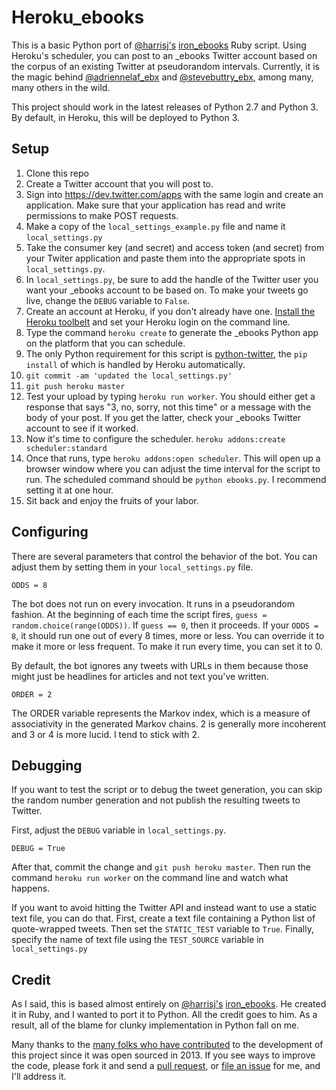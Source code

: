 # Heroku_ebooks

This is a basic Python port of [@harrisj's](https://twitter.com/harrisj) [iron_ebooks](https://github.com/harrisj/iron_ebooks/) Ruby script. Using Heroku's scheduler, you can post to an _ebooks Twitter account based on the corpus of an existing Twitter at pseudorandom intervals. Currently, it is the magic behind [@adriennelaf_ebx](http://www.twitter.com/adriennelaf_ebx) and [@stevebuttry_ebx](http://www.twitter.com/stevebuttry_ebx), among many, many others in the wild.

This project should work in the latest releases of Python 2.7 and Python 3. By default, in Heroku, this will be deployed to Python 3.

## Setup

1. Clone this repo
2. Create a Twitter account that you will post to.
3. Sign into https://dev.twitter.com/apps with the same login and create an application. Make sure that your application has read and write permissions to make POST requests.
4. Make a copy of the `local_settings_example.py` file and name it `local_settings.py`
5. Take the consumer key (and secret) and access token (and secret) from your Twiter application and paste them into the appropriate spots in `local_settings.py`.
6. In `local_settings.py`, be sure to add the handle of the Twitter user you want your _ebooks account to be based on. To make your tweets go live, change the `DEBUG` variable to `False`.
7. Create an account at Heroku, if you don't already have one. [Install the Heroku toolbelt](https://devcenter.heroku.com/articles/quickstart#step-2-install-the-heroku-toolbelt) and set your Heroku login on the command line.
8. Type the command `heroku create` to generate the _ebooks Python app on the platform that you can schedule.
9. The only Python requirement for this script is [python-twitter](https://github.com/bear/python-twitter), the `pip install` of which is handled by Heroku automatically.
9. `git commit -am 'updated the local_settings.py'`
10. `git push heroku master`
11. Test your upload by typing `heroku run worker`. You should either get a response that says "3, no, sorry, not this time" or a message with the body of your post. If you get the latter, check your _ebooks Twitter account to see if it worked.
12. Now it's time to configure the scheduler. `heroku addons:create scheduler:standard`
13. Once that runs, type `heroku addons:open scheduler`. This will open up a browser window where you can adjust the time interval for the script to run. The scheduled command should be `python ebooks.py`. I recommend setting it at one hour.
14. Sit back and enjoy the fruits of your labor.


## Configuring

There are several parameters that control the behavior of the bot. You can adjust them by setting them in your `local_settings.py` file. 

```
ODDS = 8
```

The bot does not run on every invocation. It runs in a pseudorandom fashion. At the beginning of each time the script fires, `guess = random.choice(range(ODDS))`. If `guess == 0`, then it proceeds. If your `ODDS = 8`, it should run one out of every 8 times, more or less. You can override it to make it more or less frequent. To make it run every time, you can set it to 0.


By default, the bot ignores any tweets with URLs in them because those might just be headlines for articles and not text you've written.

```
ORDER = 2
```

The ORDER variable represents the Markov index, which is a measure of associativity in the generated Markov chains. 2 is generally more incoherent and 3 or 4 is more lucid. I tend to stick with 2.

## Debugging

If you want to test the script or to debug the tweet generation, you can skip the random number generation and not publish the resulting tweets to Twitter.

First, adjust the `DEBUG` variable in `local_settings.py`.

```
DEBUG = True 
```

After that, commit the change and `git push heroku master`. Then run the command `heroku run worker` on the command line and watch what happens.

If you want to avoid hitting the Twitter API and instead want to use a static text file, you can do that. First, create a text file containing a Python list of quote-wrapped tweets. Then set the `STATIC_TEST` variable to `True`. Finally, specify the name of text file using the `TEST_SOURCE` variable in `local_settings.py`


## Credit
As I said, this is based almost entirely on [@harrisj's](https://twitter.com/harrisj) [iron_ebooks](https://github.com/harrisj/iron_ebooks/). He created it in Ruby, and I wanted to port it to Python. All the credit goes to him. As a result, all of the blame for clunky implementation in Python fall on me.

Many thanks to the [many folks who have contributed](CONTRIBUTORS.md) to the development of this project since it was open sourced in 2013. If you see ways to improve the code, please fork it and send a [pull request](https://github.com/tommeagher/heroku_ebooks/pulls), or [file an issue](https://github.com/tommeagher/heroku_ebooks/issues) for me, and I'll address it.